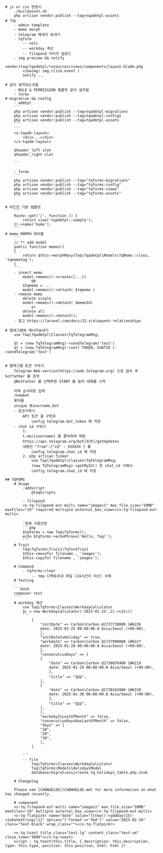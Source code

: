     # js or css 변경시
        ./buildasset.sh
        php artisan vendor:publish --tag=tqadmtpl-assets
    # 기능
        - admin template
        - memo morph
        - telegram 메세지 보내기
        - tqform
            -- noti
            -- workday 계산
            -- filepond 이미지 업로드
        - img preview && notify
            vendor/taq/tqadmtpl/resources/views/components/layout.blade.php
            viewimg( img.click.event )
            notify ...

    # 같이 설치되는것들
        - ROLE & PERMISSION 템플릿 같이 설치됨
        - forms 
    # migration && config
        - admtpl
        ```
        php artisan vendor:publish --tag=tqadmtpl-migrations
        php artisan vendor:publish --tag=tqadmtpl-configs
        php artisan vendor:publish --tag=tqadmtpl-assets
        ```
        ```
        <x-tqadm-layout>
            <div>...</div>
        </x-tqadm-layout>

        $header_left slot
        $header_right slot
        
        ```

        - forms
        ```
        php artisan vendor:publish --tag="tqforms-migrations"
        php artisan vendor:publish --tag="tqforms-config"
        php artisan vendor:publish --tag="tqforms-views"
        php artisan vendor:publish --tag="tqforms-assets"
        ```

    # 어드민 기본 템플릿 
        ```
        Route::get('/', function () {
            return view('tqadmtpl::sample');
        })->name('home');
        ```
    # memo MORPH 테이블
        ```
        // ** add model 
        public function memos()
        {
            return $this->morphMany(Taq\Tqadmtpl\Models\TqMemo::class, 'tqmemotag');
        }
        ```
        - insert memo
            model->memos()->create([...])
                OR
            $tqmemo = ...
            model->memos()->attach( $tqmemo )
        - remove memo
            delete single
            model->memos()->detach( $memoId)
                or 
            delete all
            model->memos()->detach();
        - 참고 https://laravel.com/docs/12.x/eloquent-relationships

    # 텔레그램에 메시지보내기
        use Taq\Tqadmtpl\Classes\TqTelegramMsg;

        $t = (new TqTelegramMsg)->sendTelegram('test')
        $t = (new TqTelegramMsg)->set( TOKEN, CHATID )->sendTelegram('test')


    # 텔레그램 토큰 구하기
        Telegram Web-version(https://web.telegram.org) 으로 접속 후 botfather 를 검색
        @BotFather 를 선택하면 START 를 눌러 대화를 시작

        아래 순서대로 입력
        /newbot
        봇이름
        unique 봇username_bot
        - 토큰구하기
            API 토큰 을 구한후
                config telegram.bot_token 에 저장
        - chat id 구하기
            1.
            t.me/[username] 을 클릭하여 채팅
            https://api.telegram.org/bot[토큰]/getUpdates
            내용안 "from":{"id" : XXXXXX } 를 
                config telegram.chat_id 에 저장
            2. php artisan tinker
                use Taq\Tqadmtpl\Classes\TqTelegramMsg;
                (new TqTelegramMsg)->getMyId() 로 chat_id 구해서
                config telegram.chat_id 에 저장

    ## TQFOMS
        # Usage
            -addscript
                @taqScripts

            - filepond
            <x-tq-filepond-ext-multi name="images1" max_file_size="10MB" maxFiles="10" required multiple external_box_view></x-tq-filepond-ext-multi>

            -현재 사용안함
            ```php
            $tqforms = new Taq\Tqforms();
            echo $tqforms->echoPhrase('Hello, Taq!');
            ```
        # Trait
            Taq\Tqforms\Traits\TqformTrait
            $this->moveTo( filename , 'images');
            $this-copyTo( filename , 'images');
            
        # Command
            - tqforms:clear
                -- tmp 디렉토리내 파일 (24시간이 지난) 삭제
        # Testing

        ```bash
        composer test
        ```
        # workday 계산
            use Taq\Tqforms\Classes\WorkdayCalculator
            $c = new WorkdayCalculator('2025-01-25',2)->calc()
            ```
                [
                    "initDate" => Carbon\Carbon @1737730800 {#6226
                    date: 2025-01-25 00:00:00.0 Asia/Seoul (+09:00),
                    },
                    "initDateIsHoliday" => true,
                    "workdate" => Carbon\Carbon @1737990000 {#6227
                    date: 2025-01-28 00:00:00.0 Asia/Seoul (+09:00),
                    },
                    "consecutiveDays" => [
                    [
                        "date" => Carbon\Carbon @1738076400 {#6219
                        date: 2025-01-29 00:00:00.0 Asia/Seoul (+09:00),
                        },
                        "title" => "설날",
                    ],
                    [
                        "date" => Carbon\Carbon @1738162800 {#6220
                        date: 2025-01-30 00:00:00.0 Asia/Seoul (+09:00),
                        },
                        "title" => "설날",
                    ],
                    ],
                    "workdayIsLastOfMonth" => false,
                    "consecutiveDaysHasLastOfMonth" => false,
                    "days" => [
                    "28",
                    "29",
                    "30",
                    ],
                ]

            ```
            -- file
                Taq\Tqforms\Classes\WorkdayCalculator
                Taq\Tqforms\Models\HolidaysModel
                database/migrations/create_tq_holidays_table.php.stub

        # Changelog

        Please see [CHANGELOG](CHANGELOG.md) for more information on what has changed recently.

        # component
        <x-tq-filepond-ext-multi name="images1" max_file_size="10MB" maxFiles="10" multiple external_box_view></x-tq-filepond-ext-multi>
        <x-tq-flatpickr name="date" value="{{now()->addDay(15)->toDateString()}}" option="['format'=>'Ymd']" value="2025-02-10" class="text-black" wrap_class=""></x-tq-flatpickr>

        <x-tq-toast title_class="text-lg" content_class="text-sm" close_time="3000"></x-tq-toast>
        script : tq_toast(this.title, { description: this.description, type: this.type, position: this.position, html: html })
    